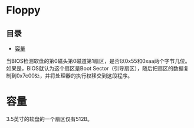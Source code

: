 # Floppy

## 目录

-   [容量](#容量)

当BIOS检测软盘的第0磁头第0磁道第1扇区，是否以0x55和0xaa两个字节几位。如果是，BIOS就认为这个扇区是Boot Sector（引导扇区），随后把扇区的数据复制到0x7c00处，并将处理器的执行权移交到这段程序。

# 容量

3.5英寸的软盘的一个扇区仅有512B。

